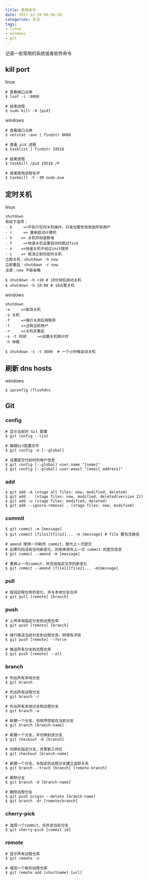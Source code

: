 ```yaml
---
title: 常用命令
date: 2017-12-20 08:56:26
categories: 杂记
tags:
- linux
- windows
- git
---
```


记录一些常用的系统或者软件命令


## kill port

linux

```shell
# 查看端口占用
$ lsof -i :8080

# 结束进程
$ sudo kill -9 [pid]
```

windows

```shell
# 查看端口占用
$ netstat -aon | findstr 8080

# 查看 pid 进程
$ tasklist | findstr 19516

# 结束进程
$ taskkill /pid 19516 /F

# 或者使用进程名字
$ taskkill -F -IM node.exe
```

<!--more-->

## 定时关机

linux

```shell
shutdown
有如下选项：
- k     =>不执行任何关机操作，只发出警告信息给所有用户
- r     => 重新启动计算机
- h    => 关机并彻底断电
- f     =>快速关机且重启动时跳过fsck
- n    =>快速关机不经过init程序
- c    => 取消之前的定时关机
立即关机：shutdown -h now
立即重启：shutdown -r now
注意：now 不能省略

$ shutdown -h +10 # 10分钟后自动关机
$ shutdown -h 10:00 # 10点整关机
```

windows

```shell
shutdown
-a     =>取消关机
-s 关机
-f     =>强行关闭应用程序
-l     =>注销当前用户
-r     =>关机并重启
-s -t 时间     =>设置关机倒计时
-h 休眠

$ shutdown -s -t 3600  # 一个小时候自动关机
```

## 刷新 dns hosts

windows

```shell
$ ipconfig /flushdns
```

## Git

### config 

```shell
# 显示当前的 Git 配置
$ git config --list

# 编辑Git配置文件
$ git config -e [--global] 

# 设置提交代码时的用户信息
$ git config [--global] user.name "[name]"
$ git config [--global] user.email "[email address]"
```

### add

```shell
$ git add -A (stage all files: new, modified, deleted)
$ git add .  (stage files: new, modified, deleted[version 2])
$ git add -u (stage files: modified, deleted)
$ git add --ignore-removal . (stage files: new, modified)
```

### commit

```shell
$ git commit -m [message]
$ git commit [file1][file2]... -m [message] # file 要包含路径

# amend 使用一次新的 commit，替代上一次提交
# 如果代码没有任何新变化，则用来改写上一次 commit 的提交信息
$ git commit --amend -m [message]

# 重做上一次commit，并包括指定文件的新变化
$ git commit --amend [file1][file2]... -m[message]
```

### pull

```shell
# 取回远程仓库的变化，并与本地分支合并
$ git pull [remote] [branch]
```

### push

```shell
# 上传本地指定分支到远程仓库
$ git push [remote] [branch]

# 强行推送当前分支到远程仓库，即使有冲突
$ git push [remote] --force

# 推送所有分支到远程仓库
$ git push [remote] --all
```

### branch

```shell
# 列出所有本地分支
$ git branch

# 列出所有远程分支
$ git branch -r

# 列出所有本地分支和远程分支
$ git branch -a

# 新建一个分支，但依然停留在当前分支
$ git branch [branch-name]

# 新建一个分支，并切换到该分支
$ git checkout -b [branch]

# 切换到指定分支，并更新工作区
$ git checkout [branch-name]

# 新建一个分支，与指定的远程分支建立追踪关系
$ git branch --track [branch] [remote-branch]

# 删除分支
$ git branch -d [branch-name]

# 删除远程分支
$ git push origin --delete [branch-name]
$ git branch -dr [remote/branch]
```

### cherry-pick

```shell
# 选择一个commit，合并进当前分支
$ git cherry-pick [commit id]
```


### remote

```shell
# 显示所有远程仓库
$ git remote -v

# 增加一个新的远程仓库
$ git remote add [shortname] [url]
```

